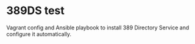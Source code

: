 # 389DS test

Vagrant config and Ansible playbook to install 389 Directory Service and configure it automatically.
